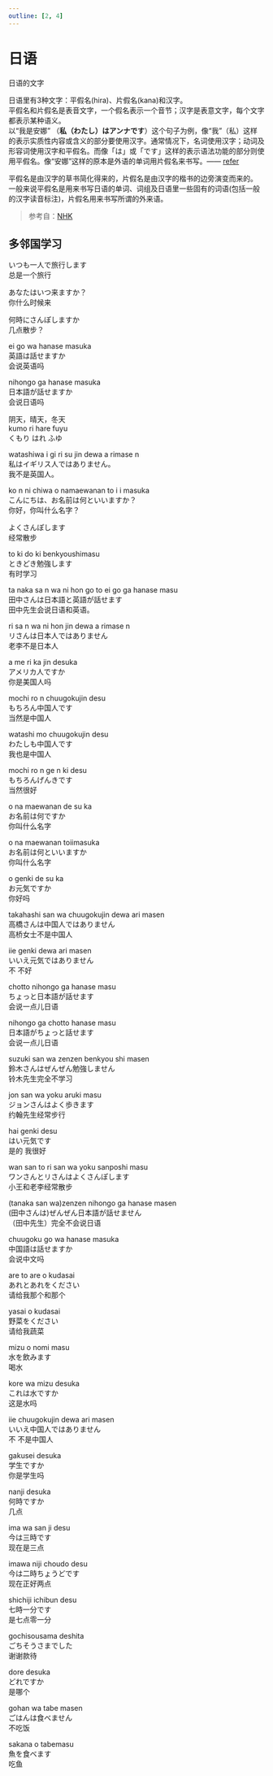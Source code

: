 ```yaml
---
outline: [2, 4]
---
```



# 日语

日语的文字

日语里有3种文字：平假名(hira)、片假名(kana)和汉字。  
平假名和片假名是表音文字，一个假名表示一个音节；汉字是表意文字，每个文字都表示某种语义。  
以“我是安娜” （**私（わたし）はアンナです**）这个句子为例，像“我”（私）这样的表示实质性内容或含义的部分要使用汉字。通常情况下，名词使用汉字；动词及形容词使用汉字和平假名。而像「は」或「です」这样的表示语法功能的部分则使用平假名。像“安娜”这样的原本是外语的单词用片假名来书写。—— [refer](https://www.nhk.or.jp/lesson/chinese/questions/0001.html)

平假名是由汉字的草书简化得来的，片假名是由汉字的楷书的边旁演变而来的。  
一般来说平假名是用来书写日语的单词、词组及日语里一些固有的词语(包括一般的汉字读音标注)，片假名用来书写所谓的外来语。

> 参考自：[NHK](https://www.nhk.or.jp/lesson/zh/letters/hiragana.html)

## 多邻国学习

いつも一人で旅行します  
总是一个旅行

あなたはいつ来ますか？  
你什么时候来

何時にさんぽしますか  
几点散步？  

ei go wa hanase masuka  
英語は話せますか  
会说英语吗

nihongo ga hanase masuka  
日本語が話せますか  
会说日语吗

阴天，晴天，冬天  
kumo ri hare fuyu  
くもり はれ ふゆ

watashiwa i gi ri su jin dewa a rimase n  
私はイギリス人ではありません。  
我不是英国人。

ko n ni chiwa o namaewanan to i i masuka  
こんにちは、お名前は何といいますか？  
你好，你叫什么名字？

よくさんぽします  
经常散步

to ki do ki benkyoushimasu  
ときどき勉強します  
有时学习

ta naka sa n wa ni hon go to ei go ga hanase masu  
田中さんは日本語と英語が話せます  
田中先生会说日语和英语。

ri sa n wa ni hon jin dewa a rimase n  
リさんは日本人ではありません  
老李不是日本人

a me ri ka jin desuka  
アメリカ人ですか  
你是美国人吗

mochi ro n chuugokujin desu  
もちろん中国人です  
当然是中国人

watashi mo chuugokujin desu  
わたしも中国人です  
我也是中国人

mochi ro n ge n ki desu  
もちろんげんきです  
当然很好

o na maewanan de su ka  
お名前は何ですか  
你叫什么名字

o na maewanan toiimasuka  
お名前は何といいますか  
你叫什么名字

o genki de su ka  
お元気ですか  
你好吗

takahashi san wa chuugokujin dewa ari masen  
高橋さんは中国人ではありません  
高桥女士不是中国人

iie genki dewa ari masen  
いいえ元気ではありません  
不 不好

chotto nihongo ga hanase masu  
ちょっと日本語が話せます  
会说一点儿日语

nihongo ga chotto hanase masu  
日本語がちょっと話せます  
会说一点儿日语

suzuki san wa zenzen benkyou shi masen  
鈴木さんはぜんぜん勉強しません  
铃木先生完全不学习

jon san wa yoku aruki masu  
ジョンさんはよく歩きます  
约翰先生经常步行

hai genki desu  
はい元気です  
是的 我很好

wan san to ri san wa yoku sanposhi masu  
ワンさんとリさんはよくさんぽします  
小王和老李经常散步

(tanaka san wa)zenzen nihongo ga hanase masen  
(田中さんは)ぜんぜん日本語が話せません  
（田中先生）完全不会说日语

chuugoku go wa hanase masuka  
中国語は話せますか  
会说中文吗

are to are o kudasai  
あれとあれをください  
请给我那个和那个

yasai o kudasai  
野菜をください  
请给我蔬菜

mizu o nomi masu  
水を飲みます  
喝水

kore wa mizu desuka  
これは水ですか  
这是水吗

iie chuugokujin dewa ari masen  
いいえ中国人ではありません  
不 不是中国人

gakusei desuka  
学生ですか  
你是学生吗

nanji desuka  
何時ですか  
几点

ima wa san ji desu  
今は三時です  
现在是三点

imawa niji choudo desu  
今は二時ちょうどです  
现在正好两点

shichiji ichibun desu  
七時一分です  
是七点零一分

gochisousama deshita  
ごちそうさまでした  
谢谢款待

dore desuka  
どれですか  
是哪个  

gohan wa tabe masen  
ごはんは食べません  
不吃饭

sakana o tabemasu  
魚を食べます  
吃鱼

<Japanese />

<script setup>
import Japanese from '../.vitepress/components/arts/JapaneseLetter.vue'
</script>
